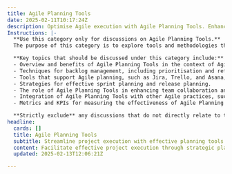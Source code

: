 ```yaml
---
title: Agile Planning Tools
date: 2025-02-11T10:17:24Z
description: Optimise Agile execution with Agile Planning Tools. Enhance backlog management, forecasting, and collaboration across teams.
Instructions: |-
  **Use this category only for discussions on Agile Planning Tools.**  
  The purpose of this category is to explore tools and methodologies that facilitate effective planning and execution within Agile frameworks. Agile Planning Tools are essential for enhancing team collaboration, managing backlogs, and improving forecasting accuracy in Agile projects.

  **Key topics that should be discussed under this category include:**
  - Overview and benefits of Agile Planning Tools in the context of Agile methodologies.
  - Techniques for backlog management, including prioritisation and refinement processes.
  - Tools that support Agile planning, such as Jira, Trello, and Asana, and their functionalities.
  - Strategies for effective sprint planning and release planning.
  - The role of Agile Planning Tools in enhancing team collaboration and communication.
  - Integration of Agile Planning Tools with other Agile practices, such as Scrum and Kanban.
  - Metrics and KPIs for measuring the effectiveness of Agile Planning Tools in project delivery.

  **Strictly exclude** any discussions that do not directly relate to the planning tools used in Agile methodologies, such as general project management tools that do not adhere to Agile principles, or unrelated software development practices that do not focus on Agile execution.
headline:
  cards: []
  title: Agile Planning Tools
  subtitle: Streamline project execution with effective planning tools that enhance collaboration, backlog management, and forecasting for successful outcomes.
  content: Facilitate effective project execution through strategic planning tools that improve collaboration, enhance backlog prioritisation, and enable accurate forecasting. Posts should explore methodologies for optimising workflow, managing team dynamics, and leveraging data-driven insights to drive successful project outcomes in complex environments.
  updated: 2025-02-13T12:06:21Z

---
```


